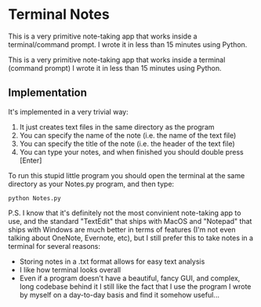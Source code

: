 # Terminal Notes


This is a very primitive note-taking app that works inside a terminal/command prompt. I wrote it in less than 15 minutes using Python.

This is a very primitive note-taking app that works inside a terminal (command prompt) I wrote it in less than 15 minutes using Python.



## Implementation 

It's implemented in a very trivial way:

1. It just creates text files in the same directory as the program
2. You can specify the name of the note (i.e. the name of the text file)
3. You can specify the title of the note (i.e. the header of the text file)
4. You can type your notes, and when finished you should double press [Enter]


To run this stupid little program you should open the terminal at the same directory as your Notes.py program, and then type:
```
python Notes.py  
```

P.S. I know that it's definitely not the most convinient note-taking app to use, and the standard "TextEdit" that ships with MacOS and 
"Notepad" that ships with Windows are much better in terms of features (I'm not even talking about OneNote, Evernote, etc),
but I still prefer this to take notes in a terminal for several reasons:

- Storing notes in a .txt format allows for easy text analysis
- I like how terminal looks overall
- Even if a program doesn't have a beautiful, fancy GUI, and complex, long codebase behind it I still like the fact that I use the program I wrote by myself on a day-to-day basis and find it somehow useful... 

